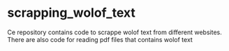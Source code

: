 # scrapping_wolof_text

Ce repository contains code to scrappe wolof text from different websites. There are also code for reading pdf files that contains wolof text
